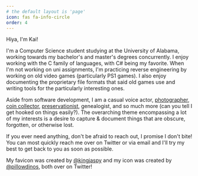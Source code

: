 ```yaml
---
# the default layout is 'page'
icon: fas fa-info-circle
order: 4
---
```


Hiya, I'm Kai!

I'm a Computer Science student studying at the University of Alabama, working towards my bachelor's and master's degrees concurrently. I enjoy working with the C family of languages, with C# being my favorite. When I'm not working on uni assignments, I'm practicing reverse engineering by working on old video games (particularly PS1 games). I also enjoy documenting the proprietary file formats that said old games use and writing tools for the particularly interesting ones.

Aside from software development, I am a casual voice actor, [photographer](https://www.instagram.com/resistivkai/), [coin collector](https://en.numista.com/echanges/profil.php?id=295539), [preservationist](https://archive.org/details/@resistiv), genealogist, and so much more (can you tell I get hooked on things easily?). The overarching theme encompassing a lot of my interests is a desire to capture & document things that are obscure, forgotten, or otherwise lost.

If you ever need anything, don't be afraid to reach out, I promise I don't bite! You can most quickly reach me over on Twitter or via email and I'll try my best to get back to you as soon as possible.

My favicon was created by [@kingjaspy](https://twitter.com/kingjaspy) and my icon was created by [@pillowdinos](https://twitter.com/pillowdinos), both over on Twitter!
